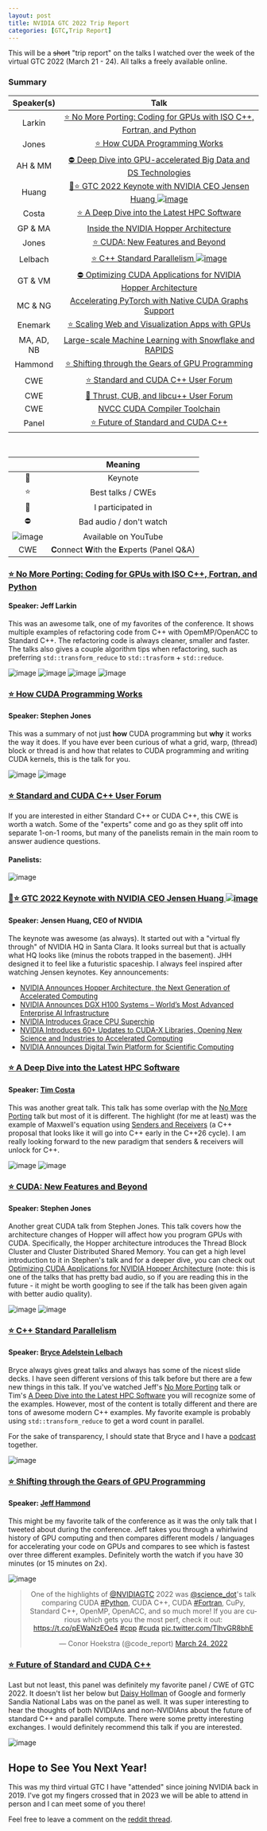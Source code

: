 ```yaml
---
layout: post
title: NVIDIA GTC 2022 Trip Report
categories: [GTC,Trip Report]
---
```


This will be a ~~short~~ "trip report" on the talks I watched over the week of the virtual GTC 2022 (March 21 - 24). All talks a freely available online.

### Summary

|Speaker(s)|Talk|
|:-:|:-:|
|Larkin|[⭐ No More Porting: Coding for GPUs with ISO C++, Fortran, and Python](https://reg.rainfocus.com/flow/nvidia/gtcspring2022/aplive/page/ap/session/1637347431411001IRfd)|
|Jones|[⭐ How CUDA Programming Works](https://reg.rainfocus.com/flow/nvidia/gtcspring2022/aplive/page/ap/session/16372907317160016bDB)|
|AH & MM|[⛔ Deep Dive into GPU-accelerated Big Data and DS Technologies](https://reg.rainfocus.com/flow/nvidia/gtcspring2022/aplive/page/ap/session/1639159624485001KeMt)|
|Huang|[🌟⭐ GTC 2022 Keynote with NVIDIA CEO Jensen Huang ![image](https://user-images.githubusercontent.com/36027403/159814936-5d2289c8-5ac5-4c04-b4b2-22b6f8f4b9a9.png)](https://www.youtube.com/watch?v=39ubNuxnrK8)|
|Costa|[⭐ A Deep Dive into the Latest HPC Software](https://reg.rainfocus.com/flow/nvidia/gtcspring2022/aplive/page/ap/session/1637338932019001yA05)|
|GP & MA|[Inside the NVIDIA Hopper Architecture](https://www.nvidia.com/gtc/session-catalog/?search=Hopper&tab.scheduledorondemand=1583520458947001NJiE&search=Hopper#/session/1644354440262001BZNv)|
|Jones|[⭐ CUDA: New Features and Beyond](https://reg.rainfocus.com/flow/nvidia/gtcspring2022/aplive/page/ap/session/1637286764806001dtJj)|
|Lelbach|[⭐ C++ Standard Parallelism ![image](https://user-images.githubusercontent.com/36027403/159814936-5d2289c8-5ac5-4c04-b4b2-22b6f8f4b9a9.png)](https://youtu.be/1wFtONGVRI8)|
|GT & VM|[⛔ Optimizing CUDA Applications for NVIDIA Hopper Architecture](https://reg.rainfocus.com/flow/nvidia/gtcspring2022/aplive/page/ap/session/16373134932300012k2M)|
|MC & NG|[Accelerating PyTorch with Native CUDA Graphs Support](https://events.rainfocus.com/widget/nvidia/gtcspring2022/sessioncatalog/session/1638833046344001X1tZ)|
|Enemark|[⭐ Scaling Web and Visualization Apps with GPUs](https://reg.rainfocus.com/flow/nvidia/gtcspring2022/aplive/page/ap/session/1639779978640001b7km)|
|MA, AD, NB|[Large-scale Machine Learning with Snowflake and RAPIDS](https://reg.rainfocus.com/flow/nvidia/gtcspring2022/aplive/page/ap/session/16385568434230010NKr)|
|Hammond|[⭐ Shifting through the Gears of GPU Programming](https://reg.rainfocus.com/flow/nvidia/gtcspring2022/aplive/page/ap/session/1638453336105001vPx8)|
|CWE|[⭐ Standard and CUDA C++ User Forum](https://reg.rainfocus.com/flow/nvidia/gtcspring2022/aplive/page/ap/session/1638815023541001evyQ)
|CWE|[👋 Thrust, CUB, and libcu++ User Forum](https://www.nvidia.com/gtc/session-catalog/?search=CWE41948)
|CWE|[NVCC CUDA Compiler Toolchain](https://reg.rainfocus.com/flow/nvidia/gtcspring2022/aplive/page/ap/session/1638579379537001IMpK)|
|Panel|[⭐ Future of Standard and CUDA C++](https://reg.rainfocus.com/flow/nvidia/gtcspring2022/aplive/page/ap/session/1638830085320001YWIE)|

<br>

||Meaning|
|:-:|:-:|
|🌟|Keynote|
|⭐|Best talks / CWEs|
|👋|I participated in|
|⛔|Bad audio / don't watch|
|![image](https://user-images.githubusercontent.com/36027403/159814936-5d2289c8-5ac5-4c04-b4b2-22b6f8f4b9a9.png)|Available on YouTube|
|CWE|**C**onnect **W**ith the **E**xperts (Panel Q&A)|

### [⭐ No More Porting: Coding for GPUs with ISO C++, Fortran, and Python](https://reg.rainfocus.com/flow/nvidia/gtcspring2022/aplive/page/ap/session/1637347431411001IRfd)

#### Speaker: Jeff Larkin

This was an awesome talk, one of my favorites of the conference. It shows multiple examples of refactoring code from C++ with OpemMP/OpenACC to Standard C++. The refactoring code is always cleaner, smaller and faster. The talks also gives a couple algorithm tips when refactoring, such as preferring `std::transform_reduce` to `std::trasform` + `std::reduce`.

![image](https://user-images.githubusercontent.com/36027403/159341504-f1072e7c-80e1-4e0e-af53-b238ee920930.png)
![image](https://user-images.githubusercontent.com/36027403/159341792-b997229c-8473-44df-ad08-bef982303fbf.png)
![image](https://user-images.githubusercontent.com/36027403/159342041-f62cdc05-e97a-4819-b650-d19f0001395a.png)
![image](https://user-images.githubusercontent.com/36027403/159342316-3149aa0d-5571-4273-abe9-20197e51edb0.png)

### [⭐ How CUDA Programming Works](https://reg.rainfocus.com/flow/nvidia/gtcspring2022/aplive/page/ap/session/16372907317160016bDB)

#### Speaker: Stephen Jones

This was a summary of not just **how** CUDA programming but **why** it works the way it does. If you have ever been curious of what a grid, warp, (thread) block or thread is and how that relates to CUDA programming and writing CUDA kernels, this is the talk for you.

![image](https://user-images.githubusercontent.com/36027403/159525764-aca5bee8-dcc4-41fe-9382-eaf1dd51c09b.png)
![image](https://user-images.githubusercontent.com/36027403/159525889-05882be5-48ae-426b-b5e8-27b88307f3bc.png)

### [⭐ Standard and CUDA C++ User Forum](https://reg.rainfocus.com/flow/nvidia/gtcspring2022/aplive/page/ap/session/1638815023541001evyQ)

If you are interested in either Standard C++ or CUDA C++, this CWE is worth a watch. Some of the "experts" come and go as they split off into separate 1-on-1 rooms, but many of the panelists remain in the main room to answer audience questions.

#### Panelists:

![image](https://user-images.githubusercontent.com/36027403/160424321-e330fb13-7c92-42f7-ba5e-451baa4ab5eb.png)


### [🌟⭐ GTC 2022 Keynote with NVIDIA CEO Jensen Huang ![image](https://user-images.githubusercontent.com/36027403/159814936-5d2289c8-5ac5-4c04-b4b2-22b6f8f4b9a9.png)](https://www.youtube.com/watch?v=39ubNuxnrK8)

#### Speaker: Jensen Huang, CEO of NVIDIA

The keynote was awesome (as always). It started out with a "virtual fly through" of NVIDIA HQ in Santa Clara. It looks surreal but that is actually what HQ looks like (minus the robots trapped in the basement). JHH designed it to feel like a futuristic spaceship. I always feel inspired after watching Jensen keynotes. Key announcements:

* [NVIDIA Announces Hopper Architecture, the Next Generation of Accelerated Computing](https://nvidianews.nvidia.com/news/nvidia-announces-hopper-architecture-the-next-generation-of-accelerated-computing?ncid=so-yout-835293&sfdcid=undefined#cid=gtcs22_so-yout_en-us)
* [NVIDIA Announces DGX H100 Systems – World’s Most Advanced Enterprise AI Infrastructure](https://nvidianews.nvidia.com/news/nvidia-announces-dgx-h100-systems-worlds-most-advanced-enterprise-ai-infrastructure?ncid=so-yout-469678&sfdcid=undefined#cid=gtcs22_so-yout_en-us)
* [NVIDIA Introduces Grace CPU Superchip](https://nvidianews.nvidia.com/news/nvidia-introduces-grace-cpu-superchip?ncid=so-yout-373335&sfdcid=undefined#cid=gtcs22_so-yout_en-us)
* [NVIDIA Introduces 60+ Updates to CUDA-X Libraries, Opening New Science and Industries to Accelerated Computing](https://nvidianews.nvidia.com/news/nvidia-introduces-60+-updates-to-cuda-x-libraries-opening-new-science-and-industries-to-accelerated-computing?ncid=so-yout-811963&sfdcid=undefined#cid=gtcs22_so-yout_en-us)
* [NVIDIA Announces Digital Twin Platform for Scientific Computing](https://nvidianews.nvidia.com/news/nvidia-announces-digital-twin-platform-for-scientific-computing)

### [⭐ A Deep Dive into the Latest HPC Software](https://reg.rainfocus.com/flow/nvidia/gtcspring2022/aplive/page/ap/session/1637338932019001yA05)

#### Speaker: [Tim Costa](https://twitter.com/timothybcosta)

This was another great talk. This talk has some overlap with the [No More Porting](https://reg.rainfocus.com/flow/nvidia/gtcspring2022/aplive/page/ap/session/1637347431411001IRfd) talk but most of it is different. The highlight (for me at least) was the example of Maxwell's equation using [Senders and Receivers](http://www.open-std.org/jtc1/sc22/wg21/docs/papers/2022/p2300r4.html) (a C++ proposal that looks like it will go into C++ early in the C++26 cycle). I am really looking forward to the new paradigm that senders & receivers will unlock for C++. 

![image](https://user-images.githubusercontent.com/36027403/159545703-88537eb2-550a-47ec-8fca-df5040dec32b.png)
![image](https://user-images.githubusercontent.com/36027403/159545413-1b06ed0a-8b9c-43ca-b271-a5009015119b.png)

### [⭐ CUDA: New Features and Beyond](https://reg.rainfocus.com/flow/nvidia/gtcspring2022/aplive/page/ap/session/1637286764806001dtJj)

#### Speaker: Stephen Jones

Another great CUDA talk from Stephen Jones. This talk covers how the architecture changes of Hopper will affect how you program GPUs with CUDA. Specifically, the Hopper architecture introduces the Thread Block Cluster and Cluster Distributed Shared Memory. You can get a high level introduction to it in Stephen's talk and for a deeper dive, you can check out [Optimizing CUDA Applications for NVIDIA Hopper Architecture](https://reg.rainfocus.com/flow/nvidia/gtcspring2022/aplive/page/ap/session/16373134932300012k2M) (note: this is one of the talks that has pretty bad audio, so if you are reading this in the future - it might be worth googling to see if the talk has been given again with better audio quality).

![image](https://user-images.githubusercontent.com/36027403/159725085-e4379c63-6e43-4cd4-b380-f29670b0c00b.png)
![image](https://user-images.githubusercontent.com/36027403/159725235-90eabe64-cc7c-49bf-bfd4-bfddc8d3b643.png)

### [⭐ C++ Standard Parallelism](https://youtu.be/1wFtONGVRI8)

#### Speaker: [Bryce Adelstein Lelbach](https://twitter.com/blelbach)

Bryce always gives great talks and always has some of the nicest slide decks. I have seen different versions of this talk before but there are a few new things in this talk. If you've watched Jeff's [No More Porting](https://reg.rainfocus.com/flow/nvidia/gtcspring2022/aplive/page/ap/session/1637347431411001IRfd) talk or Tim's [A Deep Dive into the Latest HPC Software](https://reg.rainfocus.com/flow/nvidia/gtcspring2022/aplive/page/ap/session/1637338932019001yA05) you will recognize some of the examples. However, most of the content is totally different and there are tons of awesome modern C++ examples. My favorite example is probably using `std::transform_reduce` to get a word count in parallel.

For the sake of transparency, I should state that Bryce and I have a [podcast](https://adspthepodcast.com/) together. 

![image](https://user-images.githubusercontent.com/36027403/160429832-f5c53750-9dc9-48cf-b982-49900533cbc0.png)

### [⭐ Shifting through the Gears of GPU Programming](https://reg.rainfocus.com/flow/nvidia/gtcspring2022/aplive/page/ap/session/1638453336105001vPx8)

#### Speaker: [Jeff Hammond](https://twitter.com/science_dot)

This might be my favorite talk of the conference as it was the only talk that I tweeted about during the conference. Jeff takes you through a whirlwind history of GPU computing and then compares different models / languages for accelerating your code on GPUs and compares to see which is fastest over three different examples. Definitely worth the watch if you have 30 minutes (or 15 minutes on 2x).

![image](https://user-images.githubusercontent.com/36027403/159998921-b1db31c3-c4b3-41d4-a188-53dd29d666ed.png)

<center>
<blockquote class="twitter-tweet"><p lang="en" dir="ltr">One of the highlights of <a href="https://twitter.com/NVIDIAGTC?ref_src=twsrc%5Etfw">@NVIDIAGTC</a> 2022 was <a href="https://twitter.com/science_dot?ref_src=twsrc%5Etfw">@science_dot</a>&#39;s talk comparing CUDA <a href="https://twitter.com/hashtag/Python?src=hash&amp;ref_src=twsrc%5Etfw">#Python</a>, CUDA C++, CUDA <a href="https://twitter.com/hashtag/Fortran?src=hash&amp;ref_src=twsrc%5Etfw">#Fortran</a>, CuPy, Standard C++, OpenMP, OpenACC, and so much more! If you are curious which gets you the most perf, check it out: <a href="https://t.co/pEWaNzEOe4">https://t.co/pEWaNzEOe4</a> <a href="https://twitter.com/hashtag/cpp?src=hash&amp;ref_src=twsrc%5Etfw">#cpp</a> <a href="https://twitter.com/hashtag/cuda?src=hash&amp;ref_src=twsrc%5Etfw">#cuda</a> <a href="https://t.co/TIhvGR8bhE">pic.twitter.com/TIhvGR8bhE</a></p>&mdash; Conor Hoekstra (@code_report) <a href="https://twitter.com/code_report/status/1507099684841693192?ref_src=twsrc%5Etfw">March 24, 2022</a></blockquote> <script async src="https://platform.twitter.com/widgets.js" charset="utf-8"></script>
</center>

### [⭐ Future of Standard and CUDA C++](https://reg.rainfocus.com/flow/nvidia/gtcspring2022/aplive/page/ap/session/1638830085320001YWIE)

Last but not least, this panel was definitely my favorite panel / CWE of GTC 2022. It doesn't list her below but [Daisy Hollman](https://twitter.com/The_Whole_Daisy) of Google and formerly Sandia National Labs was on the panel as well. It was super interesting to hear the thoughts of both NVIDIAns and non-NVIDIAns about the future of standard C++ and parallel compute. There were some pretty interesting exchanges. I would definitely recommend this talk if you are interested.

![image](https://user-images.githubusercontent.com/36027403/160431115-91af6fcc-e020-4c7e-9f47-ade3ea1846f6.png)

## Hope to See You Next Year!

This was my third virtual GTC I have "attended" since joining NVIDIA back in 2019. I've got my fingers crossed that in 2023 we will be able to attend in person and I can meet some of you there!

Feel free to leave a comment on the [reddit thread](https://old.reddit.com/r/nvidia/comments/tqfm1g/nvidia_gtc_2022_trip_report/?).
